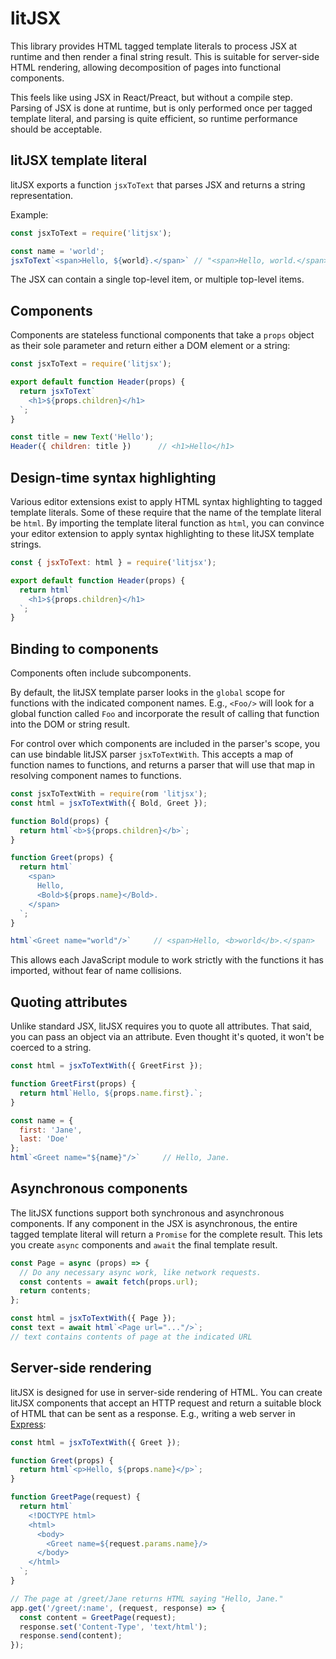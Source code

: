 # litJSX

This library provides HTML tagged template literals to process JSX at runtime and then render a final string result. This is suitable for server-side HTML rendering, allowing decomposition of pages into functional components.

This feels like using JSX in React/Preact, but without a compile step. Parsing of JSX is done at runtime, but is only performed once per tagged template literal, and parsing is quite efficient, so runtime performance should be acceptable.


## litJSX template literal

litJSX exports a function `jsxToText` that parses JSX and returns a string representation.

Example:

```js
const jsxToText = require('litjsx');

const name = 'world';
jsxToText`<span>Hello, ${world}.</span>` // "<span>Hello, world.</span>"
```

The JSX can contain a single top-level item, or multiple top-level items.


## Components

Components are stateless functional components that take a `props` object as their sole parameter and return either a DOM element or a string:

```js
const jsxToText = require('litjsx');

export default function Header(props) {
  return jsxToText`
    <h1>${props.children}</h1>
  `;
}

const title = new Text('Hello');
Header({ children: title })      // <h1>Hello</h1> 
```


## Design-time syntax highlighting

Various editor extensions exist to apply HTML syntax highlighting to tagged template literals. Some of these require that the name of the template literal be `html`. By importing the template literal function as `html`, you can convince your editor extension to apply syntax highlighting to these litJSX template strings.

```js
const { jsxToText: html } = require('litjsx');

export default function Header(props) {
  return html`
    <h1>${props.children}</h1>
  `;
}
```


## Binding to components

Components often include subcomponents.

By default, the litJSX template parser looks in the `global` scope for functions with the indicated component names. E.g., `<Foo/>` will look for a global function called `Foo` and incorporate the result of calling that function into the DOM or string result.

For control over which components are included in the parser's scope, you can use bindable litJSX parser `jsxToTextWith`. This accepts a map of function names to functions, and returns a parser that will use that map in resolving component names to functions.

```js
const jsxToTextWith = require(rom 'litjsx');
const html = jsxToTextWith({ Bold, Greet });

function Bold(props) {
  return html`<b>${props.children}</b>`;
}

function Greet(props) {
  return html`
    <span>
      Hello,
      <Bold>${props.name}</Bold>.
    </span>
  `;
}

html`<Greet name="world"/>`     // <span>Hello, <b>world</b>.</span>
```

This allows each JavaScript module to work strictly with the functions it has imported, without fear of name collisions.


## Quoting attributes

Unlike standard JSX, litJSX requires you to quote all attributes. That said, you can pass an object via an attribute. Even thought it's quoted, it won't be coerced to a string.

```js
const html = jsxToTextWith({ GreetFirst });

function GreetFirst(props) {
  return html`Hello, ${props.name.first}.`;
}

const name = {
  first: 'Jane',
  last: 'Doe'
};
html`<Greet name="${name}"/>`     // Hello, Jane.
```


## Asynchronous components

The litJSX functions support both synchronous and asynchronous components. If any component in the JSX is asynchronous, the entire tagged template literal will return a `Promise` for the complete result. This lets you create `async` components and `await` the final template result.

```js
const Page = async (props) => {
  // Do any necessary async work, like network requests.
  const contents = await fetch(props.url);
  return contents;
};

const html = jsxToTextWith({ Page });
const text = await html`<Page url="..."/>`;
// text contains contents of page at the indicated URL
```


## Server-side rendering

litJSX is designed for use in server-side rendering of HTML. You can create litJSX components that accept an HTTP request and return a suitable block of HTML that can be sent as a response. E.g., writing a web server in [Express](http://expressjs.com/):

```js
const html = jsxToTextWith({ Greet });

function Greet(props) {
  return html`<p>Hello, ${props.name}</p>`;
}

function GreetPage(request) {
  return html`
    <!DOCTYPE html>
    <html>
      <body>
        <Greet name=${request.params.name}/>
      </body>
    </html>
  `;
}

// The page at /greet/Jane returns HTML saying "Hello, Jane."
app.get('/greet/:name', (request, response) => {
  const content = GreetPage(request);
  response.set('Content-Type', 'text/html');
  response.send(content);
});
```
